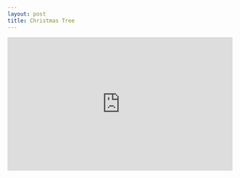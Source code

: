 ```yaml
---
layout: post
title: Christmas Tree
---
```


<iframe height="300" style="width: 100%;" scrolling="no" title="Merry Christmas Tree!" src="https://codepen.io/KaiserMate/embed/Bawmjbx?default-tab=html%2Cresult" frameborder="no" loading="lazy" allowtransparency="true" allowfullscreen="true">
  See the Pen <a href="https://codepen.io/KaiserMate/pen/Bawmjbx">
  Merry Christmas Tree!</a> by Kaiser (<a href="https://codepen.io/KaiserMate">@KaiserMate</a>)
  on <a href="https://codepen.io">CodePen</a>.
</iframe>
